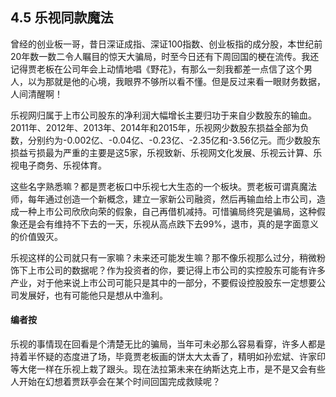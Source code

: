 ## 4.5 乐视同款魔法
曾经的创业板一哥，昔日深证成指、深证100指数、创业板指的成分股，本世纪前20年数一数二令人瞩目的惊天大骗局，时至今日还有下周回国的梗在流传。我还记得贾老板在公司年会上动情地唱《野花》，有那么一刻我都差一点信了这个男人，以为那就是他的心境，我眼界不够所以看不懂。但是反过来看一眼财务数据，人间清醒啊！

乐视网归属于上市公司股东的净利润大幅增长主要归功于来自少数股东的输血。2011年、2012年、2013年、2014年和2015年，乐视网少数股东损益全部为负数，分别约为-0.002亿、-0.04亿、-0.23亿、-2.35亿和-3.56亿元。而少数股东损益亏损最为严重的主要是这5家，乐视致新、乐视网文化发展、乐视云计算、乐视电子商务、乐视体育。

这些名字熟悉嘛？都是贾老板口中乐视七大生态的一个板块。贾老板可谓真魔法师，每年通过创造一个新概念，建立一家新公司融资，然后再输血给上市公司，造成一种上市公司欣欣向荣的假象，自己再借机减持。可惜骗局终究是骗局，这种假象还是会有维持不下去的一天，乐视从高点跌下去99%，退市，真的是字面意义的价值毁灭。

乐视这样的公司就只有一家嘛？未来还可能发生嘛？那不像乐视那么过分，稍微粉饰下上市公司的数据呢？作为投资者的你，要记得上市公司的实控股东可能有许多产业，对于他来说上市公司可能只是其中的一部分，不要假设控股股东一定想要公司发展好，也有可能他只是想从中渔利。

#### 编者按
乐视的事情现在回看是个清楚无比的骗局，当年可未必那么容易看穿，许多人都是持着半怀疑的态度进了场，毕竟贾老板画的饼太大太香了，精明如孙宏斌、许家印等大佬一样在乐视上栽了跟头。现在法拉第未来在纳斯达克上市，是不是又会有些人开始在幻想着贾跃亭会在某个时间回国完成救赎呢？

